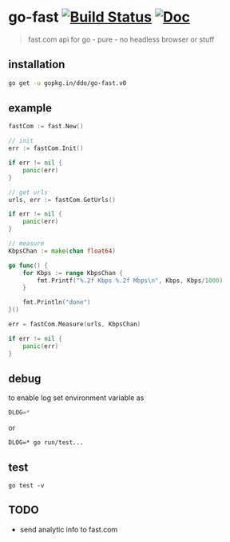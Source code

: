 # go-fast [![Build Status][semaphoreci-img]][semaphoreci-url] [![Doc][godoc-img]][godoc-url]
> fast.com api for go - pure - no headless browser or stuff

[godoc-img]: https://img.shields.io/badge/godoc-Reference-brightgreen.svg?style=flat-square
[godoc-url]: https://godoc.org/gopkg.in/ddo/go-fast.v0

[semaphoreci-img]: https://semaphoreci.com/api/v1/ddo/go-fast/branches/master/badge.svg
[semaphoreci-url]: https://semaphoreci.com/ddo/go-fast

## installation

```sh
go get -u gopkg.in/ddo/go-fast.v0
```

## example

```go
fastCom := fast.New()

// init
err := fastCom.Init()

if err != nil {
    panic(err)
}

// get urls
urls, err := fastCom.GetUrls()

if err != nil {
    panic(err)
}

// measure
KbpsChan := make(chan float64)

go func() {
    for Kbps := range KbpsChan {
        fmt.Printf("%.2f Kbps %.2f Mbps\n", Kbps, Kbps/1000)
    }

    fmt.Println("done")
}()

err = fastCom.Measure(urls, KbpsChan)

if err != nil {
    panic(err)
}
```

## debug

to enable log set environment variable as

```go
DLOG=*
```

or

```shell
DLOG=* go run/test...
```

## test

```shell
go test -v
```

## TODO

* send analytic info to fast.com
